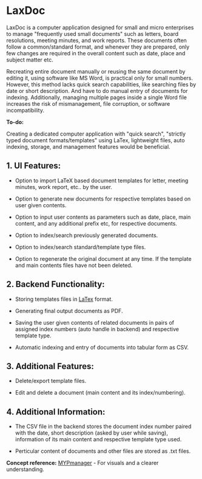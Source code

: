 # LaxDoc

LaxDoc is a computer application designed for small and micro enterprises to manage "frequently used small documents" such as letters, board resolutions, meeting minutes, and work reports. These documents often follow a common/standard format, and whenever they are prepared, only few changes are required in the overall content such as date, place and subject matter etc.

Recreating entire document manually or reusing the same document by editing it, using software like MS Word, is practical only for small numbers. However, this method lacks quick search capabilities, like searching files by date or short description. And have to do manual entry of documents for indexing. Additionally, managing multiple pages inside a single Word file increases the risk of mismanagement, file corruption, or software incompatibility.

**To-do:**

Creating a dedicated computer application with "quick search", "strictly typed document formats/templates" using LaTex, lightweight files, auto indexing, storage, and management features would be beneficial.

## 1. UI Features:

- Option to import LaTeX based document templates for letter, meeting minutes, work report, etc.. by the user.

- Option to generate new documents for respective templates based on user given contents.
    
- Option to input user contents as parameters such as date, place, main content, and any additional prefix etc, for respective documents.
  
- Option to index/search previously generated documents.

- Option to index/search  standard/template type files.

- Option to regenerate the original document at any time. If the template and main contents files have not been deleted.
  

## 2. Backend Functionality:

- Storing templates files in [LaTex](https://www.latex-project.org/) format.
  
- Generating final output documents as PDF.
  
- Saving the user given contents of related documents in pairs of assigned index numbers (auto handle in backend) and respective template type.
  
- Automatic indexing and entry of documents into tabular form as CSV.

## 3. Additional Features:

- Delete/export template files.

- Edit and delete a document (main content and its index/numbering).
  

## 4. Additional Information:

- The CSV file in the backend stores the document index number paired with the date, short description (asked by user while saving), information of its main content and respective template type used.
  
- Perticular content of documents and other files are stored as .txt files.

**Concept reference:** [MYPmanager](https://github.com/Abhijeetbyte/MYPmanager) - For visuals and a clearer understanding.
